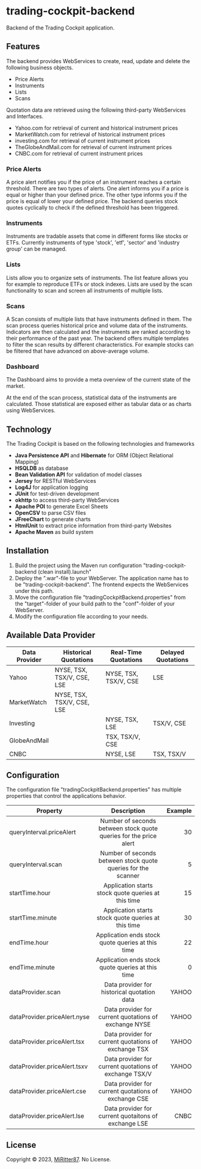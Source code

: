 # trading-cockpit-backend
Backend of the Trading Cockpit application.

## Features
The backend provides WebServices to create, read, update and delete the following business objects.

- Price Alerts
- Instruments
- Lists
- Scans

Quotation data are retrieved using the following third-party WebServices and Interfaces.

- Yahoo.com for retrieval of current and historical instrument prices
- MarketWatch.com for retrieval of historical instrument prices
- investing.com for retrieval of current instrument prices
- TheGlobeAndMail.com for retrieval of current instrument prices
- CNBC.com for retrieval of current instrument prices

### Price Alerts
A price alert notifies you if the price of an instrument reaches a certain threshold. There are two types of alerts. One alert informs you if a price is equal or higher than your defined price. The other type informs you if the price is equal of lower your defined price. The backend queries stock quotes cyclically to check if the defined threshold has been triggered.

### Instruments
Instruments are tradable assets that come in different forms like stocks or ETFs. Currently instruments of type 'stock', 'etf', 'sector' and 'industry group' can be managed.

### Lists
Lists allow you to organize sets of instruments. The list feature allows you for example to reproduce ETFs or stock indexes. Lists are used by the scan functionality to scan and screen all instruments of multiple lists.

### Scans
A Scan consists of multiple lists that have instruments defined in them. The scan process queries historical price and volume data of the instruments. Indicators are then calculated and the instruments are ranked according to their performance of the past year.
The backend offers multiple templates to filter the scan results by different characteristics. For example stocks can be filtered that have advanced on above-average volume.

### Dashboard
The Dashboard aims to provide a meta overview of the current state of the market.

At the end of the scan process, statistical data of the instruments are calculated. Those statistical are exposed either as tabular data or as charts using WebServices.

## Technology

The Trading Cockpit is based on the following technologies and frameworks

 - **Java Persistence API** and **Hibernate** for ORM (Object Relational Mapping)
 - **HSQLDB** as database
 - **Bean Validation API** for validation of model classes
 - **Jersey** for RESTful WebServices
 - **Log4J** for application logging
 - **JUnit** for test-driven development
 - **okhttp** to access third-party WebServices
 - **Apache POI** to generate Excel Sheets
 - **OpenCSV** to parse CSV files
 - **JFreeChart** to generate charts
 - **HtmlUnit** to extract price information from third-party Websites
 - **Apache Maven** as build system

## Installation

1. Build the project using the Maven run configuration "trading-cockpit-backend (clean install).launch"
2. Deploy the ".war"-file to your WebServer. The application name has to be "trading-cockpit-backend". The frontend expects the WebServices under this path.
3. Move the configuration file "tradingCockpitBackend.properties" from the "target"-folder of your build path to the "conf"-folder of your WebServer.
4. Modify the configuration file according to your needs.

## Available Data Provider

| Data Provider   			| Historical Quotations			| Real-Time Quotations			| Delayed Quotations	|
|---------------------------|-------------------------------|-------------------------------|-----------------------|
| Yahoo				 		| NYSE, TSX, TSX/V, CSE, LSE	| NYSE, TSX, TSX/V, CSE		    | LSE					|
| MarketWatch				| NYSE, TSX, TSX/V, CSE, LSE	|								|						|
| Investing					|  								| NYSE, TSX, LSE				| TSX/V, CSE			|
| GlobeAndMail				| 								| TSX, TSX/V, CSE				|						|
| CNBC						|								| NYSE, LSE						| TSX, TSX/V			|


## Configuration
The configuration file "tradingCockpitBackend.properties" has multiple properties that control the applications behavior.

| Property   					|      Description      											|  Example |
|-------------------------------|:-----------------------------------------------------------------:|---------:|
| queryInterval.priceAlert 		|  Number of seconds between stock quote queries for the price alert| 30       |
| queryInterval.scan			|  Number of seconds between stock quote queries for the scanner	| 5		   |
| startTime.hour 				|  Application starts stock quote queries at this time 				| 15       |
| startTime.minute 				|  Application starts stock quote queries at this time 				| 30       |
| endTime.hour 					|  Application ends stock quote queries at this time 				| 22       |
| endTime.minute 				|  Application ends stock quote queries at this time 				| 0        |
| dataProvider.scan				|  Data provider for historical quotation data						| YAHOO	   |
| dataProvider.priceAlert.nyse	|  Data provider for current quotations of exchange NYSE			| YAHOO	   |
| dataProvider.priceAlert.tsx	|  Data provider for current quotations of exchange TSX				| YAHOO    |
| dataProvider.priceAlert.tsxv	|  Data provider for current quotations of exchange TSX/V			| YAHOO	   |
| dataProvider.priceAlert.cse	|  Data provider for current quotations of exchange CSE				| YAHOO    |
| dataProvider.priceAlert.lse	|  Data provider for current quotaitons of exchange LSE				| CNBC	   |

## License

Copyright © 2023, [MiRitter87](https://github.com/MiRitter87). No License.